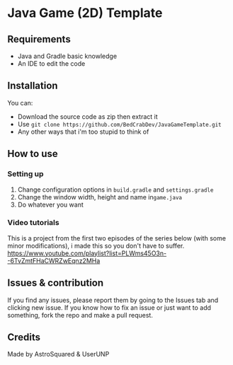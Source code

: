 # Java Game (2D) Template
## Requirements
- Java and Gradle basic knowledge
- An IDE to edit the code
## Installation
You can:
- Download the source code as zip then extract it
- Use `git clone https://github.com/BedCrabDev/JavaGameTemplate.git`
- Any other ways that i'm too stupid to think of
## How to use
### Setting up
1. Change configuration options in `build.gradle` and `settings.gradle`
2. Change the window width, height and name in`game.java`
3. Do whatever you want
### Video tutorials
This is a project from the first two episodes of the series below (with some minor modifications), i made this so you don't have to suffer.
https://www.youtube.com/playlist?list=PLWms45O3n--6TvZmtFHaCWRZwEqnz2MHa
## Issues & contribution
If you find any issues, please report them by going to the Issues tab and clicking new issue.
If you know how to fix an issue or just want to add something, fork the repo and make a pull request.
## Credits
Made by AstroSquared & UserUNP